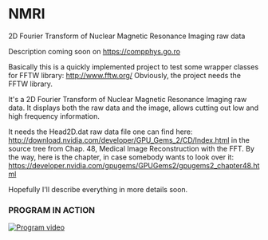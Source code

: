 # NMRI
2D Fourier Transform of Nuclear Magnetic Resonance Imaging raw data

Description coming soon on https://compphys.go.ro

Basically this is a quickly implemented project to test some wrapper classes for FFTW library: http://www.fftw.org/ Obviously, the project needs the FFTW library.

It's a 2D Fourier Transform of Nuclear Magnetic Resonance Imaging raw data. It displays both the raw data and the image, allows cutting out low and high frequency information.


It needs the Head2D.dat raw data file one can find here: http://download.nvidia.com/developer/GPU_Gems_2/CD/Index.html in the source tree from Chap. 48, Medical Image Reconstruction with the FFT.
By the way, here is the chapter, in case somebody wants to look over it: https://developer.nvidia.com/gpugems/GPUGems2/gpugems2_chapter48.html

Hopefully I'll describe everything in more details soon.

### PROGRAM IN ACTION

[![Program video](https://img.youtube.com/vi/Kozj8Q_oHzw/0.jpg)](https://youtu.be/Kozj8Q_oHzw)
